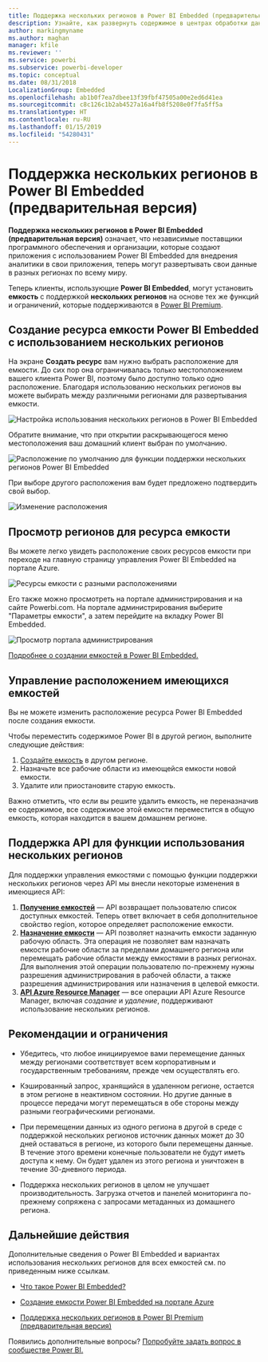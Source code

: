 ```yaml
---
title: Поддержка нескольких регионов в Power BI Embedded (предварительная версия)
description: Узнайте, как развернуть содержимое в центрах обработки данных в регионах, отличных от домашнего региона Power BI Embedded.
author: markingmyname
ms.author: maghan
manager: kfile
ms.reviewer: ''
ms.service: powerbi
ms.subservice: powerbi-developer
ms.topic: conceptual
ms.date: 08/31/2018
LocalizationGroup: Embedded
ms.openlocfilehash: ab1b0f7ea7dbee13f39fbf47505a00e2ed6d41ea
ms.sourcegitcommit: c8c126c1b2ab4527a16a4fb8f5208e0f7fa5ff5a
ms.translationtype: HT
ms.contentlocale: ru-RU
ms.lasthandoff: 01/15/2019
ms.locfileid: "54280431"
---
```

# <a name="multi-geo-support-for-power-bi-embedded-preview"></a>Поддержка нескольких регионов в Power BI Embedded (предварительная версия)

**Поддержка нескольких регионов в Power BI Embedded (предварительная версия)** означает, что независимые поставщики программного обеспечения и организации, которые создают приложения с использованием Power BI Embedded для внедрения аналитики в свои приложения, теперь могут развертывать свои данные в разных регионах по всему миру.

Теперь клиенты, использующие **Power BI Embedded**, могут установить **емкость** с поддержкой **нескольких регионов** на основе тех же функций и ограничений, которые поддерживаются в [Power BI Premium](../service-admin-premium-Multi-Geo.md).

## <a name="creating-new-power-bi-embedded-capacity-resource-with-multi-geo"></a>Создание ресурса емкости Power BI Embedded с использованием нескольких регионов

На экране **Создать ресурс** вам нужно выбрать расположение для емкости. До сих пор она ограничивалась только местоположением вашего клиента Power BI, поэтому было доступно только одно расположение. Благодаря использованию нескольких регионов вы можете выбирать между различными регионами для развертывания емкости.

![Настройка использования нескольких регионов в Power BI Embedded](media/embedded-multi-geo/pbie-multi-geo-setup.png)

Обратите внимание, что при открытии раскрывающегося меню местоположения ваш домашний клиент выбран по умолчанию.
  
![Расположение по умолчанию для функции поддержки нескольких регионов Power BI Embedded](media/embedded-multi-geo/pbie-multi-geo-default-location.png)

При выборе другого расположения вам будет предложено подтвердить свой выбор.

![Изменение расположения](media/embedded-multi-geo/pbie-multi-geo-location-change.png)

## <a name="view-capacity-location"></a>Просмотр регионов для ресурса емкости

Вы можете легко увидеть расположение своих ресурсов емкости при переходе на главную страницу управления Power BI Embedded на портале Azure.

![Ресурсы емкости с разными расположениями](media/embedded-multi-geo/pbie-multi-geo-location-different.png)

Его также можно просмотреть на портале администрирования и на сайте Powerbi.com. На портале администрирования выберите "Параметры емкости", а затем перейдите на вкладку Power BI Embedded.

![Просмотр портала администрирования](media/embedded-multi-geo/pbie-multi-geo-admin-portal.png)

[Подробнее о создании емкостей в Power BI Embedded.](azure-pbie-create-capacity.md)

## <a name="manage-existing-capacities-location"></a>Управление расположением имеющихся емкостей

Вы не можете изменить расположение ресурса Power BI Embedded после создания емкости.

Чтобы переместить содержимое Power BI в другой регион, выполните следующие действия:

1. [Создайте емкость](azure-pbie-create-capacity.md) в другом регионе.
2. Назначьте все рабочие области из имеющейся емкости новой емкости.
3. Удалите или приостановите старую емкость.

Важно отметить, что если вы решите удалить емкость, не переназначив ее содержимое, все содержимое этой емкости переместится в общую емкость, которая находится в вашем домашнем регионе.

## <a name="api-support-for-multi-geo"></a>Поддержка API для функции использования нескольких регионов

Для поддержки управления емкостями с помощью функции поддержки нескольких регионов через API мы внесли некоторые изменения в имеющиеся API:

1. **[Получение емкостей](https://docs.microsoft.com/rest/api/power-bi/capacities/getcapacities)** — API возвращает пользователю список доступных емкостей. Теперь ответ включает в себя дополнительное свойство region, которое определяет расположение емкости.
2. **[Назначение емкости](https://docs.microsoft.com/rest/api/power-bi/capacities)** — API позволяет назначить емкости заданную рабочую область. Эта операция не позволяет вам назначать емкости рабочие области за пределами домашнего региона или перемещать рабочие области между емкостями в разных регионах. Для выполнения этой операции пользователю по-прежнему нужны разрешения администрирования в рабочей области, а также разрешения администрирования или назначения в целевой емкости.
3. **[API Azure Resource Manager](https://docs.microsoft.com/rest/api/power-bi-embedded/capacities)** — все операции API Azure Resource Manager, включая *создание* и *удаление*, поддерживают использование нескольких регионов.

## <a name="limitations-and-considerations"></a>Рекомендации и ограничения

* Убедитесь, что любое инициируемое вами перемещение данных между регионами соответствует всем корпоративным и государственным требованиям, прежде чем осуществлять его.

* Кэшированный запрос, хранящийся в удаленном регионе, остается в этом регионе в неактивном состоянии. Но другие данные в процессе передачи могут перемещаться в обе стороны между разными географическими регионами.

* При перемещении данных из одного региона в другой в среде с поддержкой нескольких регионов источник данных может до 30 дней оставаться в регионе, из которого были перемещены данные. В течение этого времени конечные пользователи не будут иметь доступа к нему. Он будет удален из этого региона и уничтожен в течение 30-дневного периода.

* Поддержка нескольких регионов в целом не улучшает производительность. Загрузка отчетов и панелей мониторинга по-прежнему сопряжена с запросами метаданных из домашнего региона.

## <a name="next-steps"></a>Дальнейшие действия

Дополнительные сведения о Power BI Embedded и вариантах использования нескольких регионов для всех емкостей см. по приведенным ниже ссылкам.

* [Что такое Power BI Embedded?](azure-pbie-what-is-power-bi-embedded.md)

* [Создание емкости Power BI Embedded на портале Azure](azure-pbie-create-capacity.md)

* [Поддержка нескольких регионов в Power BI Premium (предварительная версия)](../service-admin-premium-multi-geo.md)

Появились дополнительные вопросы? [Попробуйте задать вопрос в сообществе Power BI.](http://community.powerbi.com/)